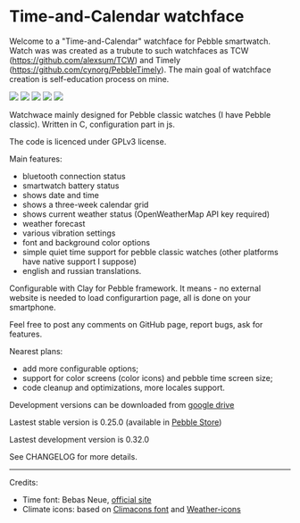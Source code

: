# Time-and-Calendar watchface

Welcome to a "Time-and-Calendar" watchface for Pebble smartwatch. Watch was was created as a trubute to such watchfaces as TCW (https://github.com/alexsum/TCW) and Timely (https://github.com/cynorg/PebbleTimely). The main goal of watchface creation is self-education process on mine. 

![][screen1]
![][screen2]
![][screen3]
![][screen4]
![][screen5]

[screen1]: https://github.com/UnnamedHero/pebble-watchface-time-and-calendar/raw/gh-pages/screenshots/pebble_screenshot_2017-09-24_00-46-40.png

[screen2]: https://github.com/UnnamedHero/pebble-watchface-time-and-calendar/raw/gh-pages/screenshots/pebble_screenshot_2017-09-24_00-55-22.png

[screen3]: https://github.com/UnnamedHero/pebble-watchface-time-and-calendar/raw/gh-pages/screenshots/pebble_screenshot_2017-09-24_00-55-32.png

[screen4]: https://github.com/UnnamedHero/pebble-watchface-time-and-calendar/raw/gh-pages/screenshots/screenshot_20170923-121932.png

[screen5]: https://github.com/UnnamedHero/pebble-watchface-time-and-calendar/blob/gh-pages/screenshots/screenshot_20170923-121938.png


Watchwace mainly designed for Pebble classic watches (I have Pebble classic). Written in C, configuration part in js.

The code is licenced under GPLv3 license. 

Main features:
- bluetooth connection status
- smartwatch battery status
- shows date and time
- shows a three-week calendar grid
- shows current weather status (OpenWeatherMap API key required)
- weather forecast
- various vibration settings
- font and background color options
- simple quiet time support for pebble classic watches (other platforms have native support I suppose)
- english and russian translations.


Configurable with Clay for Pebble framework. It means - no external website is needed to load configurartion page, all is done on your smartphone.

Feel free to post any comments on GitHub page, report bugs, ask for features.

Nearest plans:
- add more configurable options;
- support for color screens (color icons) and pebble time screen size;
- code cleanup and optimizations, more locales support.

Development versions can be downloaded from [google drive](https://drive.google.com/open?id=0B9g5sjcPqSJfRXpMUFE3Y2c1RGs)

Lastest stable version is 0.25.0 (available in [Pebble Store](https://apps.getpebble.com/applications/596fb1650dfc321335000144))

Lastest development version is 0.32.0

See CHANGELOG for more details.

---

Credits:
- Time font: Bebas Neue, [official site](http://www.fontfabric.com/bebas-neue/)
- Climate icons: based on [Climacons font](https://github.com/christiannaths/Climacons-Font) and [Weather-icons](https://github.com/erikflowers/weather-icons)